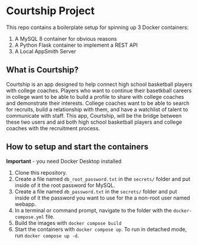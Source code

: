 # Courtship Project

This repo contains a boilerplate setup for spinning up 3 Docker containers: 
1. A MySQL 8 container for obvious reasons
1. A Python Flask container to implement a REST API
1. A Local AppSmith Server

## What is Courtship?

Courtship is an app designed to help connect high school basketball players with college coaches. Players who want to continue their basetkball careers in college want to be able to build a profile to share with college coaches and demonstrate their interests. College coaches want to be able to search for recruits, build a relationship with them, and have a watchlist of talent to communicate with staff. This app, Courtship, will be the bridge between these two users and aid both high school basketball players and college coaches with the recruitment process.

## How to setup and start the containers
**Important** - you need Docker Desktop installed

1. Clone this repository.  
1. Create a file named `db_root_password.txt` in the `secrets/` folder and put inside of it the root password for MySQL. 
1. Create a file named `db_password.txt` in the `secrets/` folder and put inside of it the password you want to use for the a non-root user named webapp. 
1. In a terminal or command prompt, navigate to the folder with the `docker-compose.yml` file.  
1. Build the images with `docker compose build`
1. Start the containers with `docker compose up`.  To run in detached mode, run `docker compose up -d`. 




